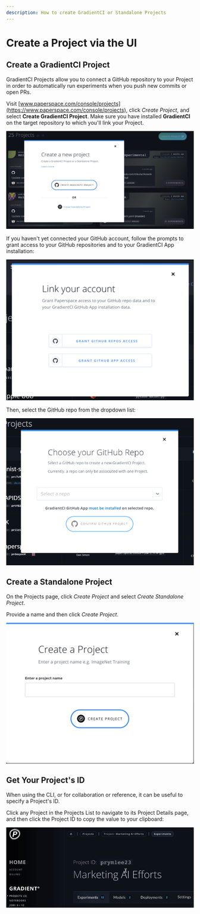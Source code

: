 ```yaml
---
description: How to create GradientCI or Standalone Projects
---
```


# Create a Project via the UI

## Create a GradientCI Project

GradientCI Projects allow you to connect a GitHub repository to your Project in order to automatically run experiments when you push new commits or open PRs.

Visit [www.paperspace.com/console/projects](https://www.paperspace.com/console/projects), click _Create Project_, and select **Create GradientCI Project**. Make sure you have installed **GradientCI** on the target repository to which you'll link your Project.

![](../.gitbook/assets/screen-shot-2019-05-30-at-9.11.47-pm.png)

If you haven't yet connected your GitHub account, follow the prompts to grant access to your GitHub repositories and to your GradientCI App installation:

![](../.gitbook/assets/screen-shot-2019-05-28-at-3.59.49-pm.png)

Then, select the GitHub repo from the dropdown list:

![](../.gitbook/assets/image%20%2818%29.png)

## Create a Standalone Project

On the Projects page, click _Create Project_ and select _Create Standalone Project_.

Provide a name and then click _Create Project_.

![](../.gitbook/assets/screen-shot-2019-05-28-at-2.38.20-pm.png)

## Get Your Project's ID

When using the CLI, or for collaboration or reference, it can be useful to specify a Project's ID.

Click any Project in the Projects List to navigate to its Project Details page, and then click the Project ID to copy the value to your clipboard:

![](../.gitbook/assets/project-id.gif)

